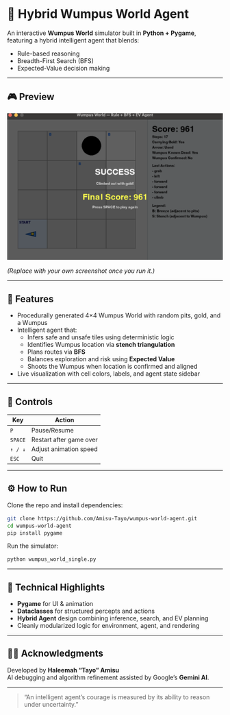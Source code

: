 # 🧠 Hybrid Wumpus World Agent

An interactive **Wumpus World** simulator built in **Python + Pygame**, featuring a hybrid intelligent agent that blends:
- Rule-based reasoning
- Breadth-First Search (BFS)
- Expected-Value decision making

---

## 🎮 Preview
![Wumpus World Screenshot](assets/preview.png)

*(Replace with your own screenshot once you run it.)*

---

## 🚀 Features
- Procedurally generated 4×4 Wumpus World with random pits, gold, and a Wumpus
- Intelligent agent that:
  - Infers safe and unsafe tiles using deterministic logic
  - Identifies Wumpus location via **stench triangulation**
  - Plans routes via **BFS**
  - Balances exploration and risk using **Expected Value**
  - Shoots the Wumpus when location is confirmed and aligned
- Live visualization with cell colors, labels, and agent state sidebar

---

## 🧩 Controls
| Key | Action |
|-----|--------|
| `P` | Pause/Resume |
| `SPACE` | Restart after game over |
| `↑ / ↓` | Adjust animation speed |
| `ESC` | Quit |

---

## ⚙️ How to Run
Clone the repo and install dependencies:
```bash
git clone https://github.com/Amisu-Tayo/wumpus-world-agent.git
cd wumpus-world-agent
pip install pygame
```

Run the simulator:
```bash
python wumpus_world_single.py
```

---

## 🧱 Technical Highlights
- **Pygame** for UI & animation  
- **Dataclasses** for structured percepts and actions  
- **Hybrid Agent** design combining inference, search, and EV planning  
- Cleanly modularized logic for environment, agent, and rendering  

---

## 🧑‍💻 Acknowledgments
Developed by **Haleemah “Tayo” Amisu**  
AI debugging and algorithm refinement assisted by Google’s **Gemini AI**.

---

> “An intelligent agent’s courage is measured by its ability to reason under uncertainty.”
